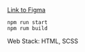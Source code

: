 [Link to Figma](https://www.figma.com/file/n1gahZxvFt0dCJKjnRW5HO/junior-web-developer-task?node-id=0%3A1)

```
npm run start
npm rum build
```

Web Stack: HTML, SCSS

